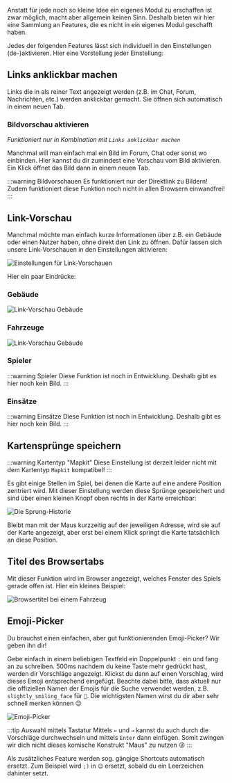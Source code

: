 Anstatt für jede noch so kleine Idee ein eigenes Modul zu erschaffen ist zwar möglich, macht aber allgemein keinen Sinn. Deshalb bieten wir hier eine Sammlung an Features, die es nicht in ein eigenes Modul geschafft haben.

Jedes der folgenden Features lässt sich individuell in den Einstellungen (de-)aktivieren. Hier eine Vorstellung jeder Einstellung:

## Links anklickbar machen
Links die in als reiner Text angezeigt werden (z.B. im Chat, Forum, Nachrichten, etc.) werden anklickbar gemacht. Sie öffnen sich automatisch in einem neuen Tab.

### Bildvorschau aktivieren
*Funktioniert nur in Kombination mit `Links anklickbar machen`*

Manchmal will man einfach mal ein Bild im Forum, Chat oder sonst wo einbinden. Hier kannst du dir zumindest eine Vorschau vom Bild aktivieren. Ein Klick öffnet das Bild dann in einem neuen Tab.

:::warning Bildvorschauen
Es funktioniert nur der Direktlink zu Bildern! Zudem funktioniert diese Funktion noch nicht in allen Browsern einwandfrei!
:::

## Link-Vorschau
Manchmal möchte man einfach kurze Informationen über z.B. ein Gebäude oder einen Nutzer haben, ohne direkt den Link zu öffnen. Dafür lassen sich unsere Link-Vorschauen in den Einstellungen aktivieren:

![Einstellungen für Link-Vorschauen](/v4/docs/assets/generalExtensions/img/de_DE/linkPreview_setting.png)

Hier ein paar Eindrücke:

### Gebäude
![Link-Vorschau Gebäude](/v4/docs/assets/generalExtensions/img/de_DE/linkPreview_building.png)

### Fahrzeuge
![Link-Vorschau Gebäude](/v4/docs/assets/generalExtensions/img/de_DE/linkPreview_vehicle.png)

### Spieler
:::warning Spieler
Diese Funktion ist noch in Entwicklung. Deshalb gibt es hier noch kein Bild.
:::

### Einsätze
:::warning Einsätze
Diese Funktion ist noch in Entwicklung. Deshalb gibt es hier noch kein Bild.
:::

## Kartensprünge speichern

:::warning Kartentyp "Mapkit"
Diese Einstellung ist derzeit leider nicht mit dem Kartentyp `Mapkit` kompatibel!
:::

Es gibt einige Stellen im Spiel, bei denen die Karte auf eine andere Position zentriert wird. Mit dieser Einstellung werden diese Sprünge gespeichert und sind über einen kleinen Knopf oben rechts in der Karte erreichbar:

![Die Sprung-Historie](/v4/docs/assets/generalExtensions/img/de_DE/mapUndo.png)

Bleibt man mit der Maus kurzzeitig auf der jeweiligen Adresse, wird sie auf der Karte angezeigt, aber erst bei einem Klick springt die Karte tatsächlich an diese Position.

## Titel des Browsertabs

Mit dieser Funktion wird im Browser angezeigt, welches Fenster des Spiels gerade offen ist. Hier ein kleines Beispiel:

![Browsertitel bei einem Fahrzeug](/v4/docs/assets/generalExtensions/img/de_DE/browsertitle.png)

## Emoji-Picker

Du brauchst einen einfachen, aber gut funktionierenden Emoji-Picker? Wir geben ihn dir!

Gebe einfach in einem beliebigen Textfeld ein Doppelpunkt `:` ein und fang an zu schreiben. 500ms nachdem du keine Taste mehr gedrückt hast, werden dir Vorschläge angezeigt. Klickst du dann auf einen Vorschlag, wird dieses Emoji entsprechend eingefügt. Beachte dabei bitte, dass aktuell nur die offiziellen Namen der Emojis für die Suche verwendet werden, z.B. `slightly_smiling_face` für `🙂`. Die wichtigsten Namen wirst du dir aber sehr schnell merken können 😉

![Emoji-Picker](/v4/docs/assets/generalExtensions/img/de_DE/emojipicker.png)

:::tip Auswahl mittels Tastatur
Mittels `←` und `→` kannst du auch durch die Vorschläge durchwechseln und mittels `Enter` dann einfügen. Somit zwingen wir dich nicht dieses komische Konstrukt "Maus" zu nutzen 😜
:::

Als zusätzliches Feature werden sog. gängige Shortcuts automatisch ersetzt. Zum Beispiel wird `;)` in `😉` ersetzt, sobald du ein Leerzeichen dahinter setzt.
